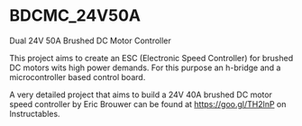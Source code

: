 # BDCMC_24V50A
Dual 24V 50A Brushed DC Motor Controller

This project aims to create an ESC (Electronic Speed Controller) for brushed DC motors wits high power demands. For this purpose an h-bridge and a microcontroller based control board.

A very detailed project that aims to build a 24V 40A brushed DC motor speed controller by Eric Brouwer can be found at https://goo.gl/TH2lnP on Instructables.
